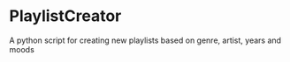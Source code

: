 # PlaylistCreator
A python script for creating new playlists based on genre, artist, years and moods
